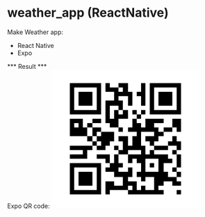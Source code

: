 # weather_app (ReactNative)
Make Weather app:
 - React Native
 - Expo

*** Result *** <br>
Expo QR code: ![alt text](expo_QR_code.png)

